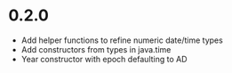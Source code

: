 0.2.0
=====

  - Add helper functions to refine numeric date/time types
  - Add constructors from types in java.time
  - Year constructor with epoch defaulting to AD

